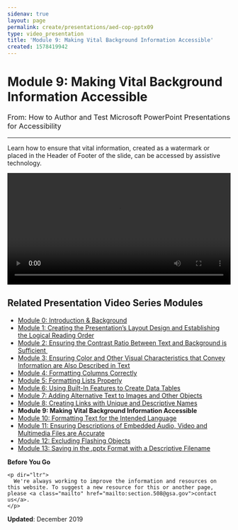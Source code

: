 ```yaml
---
sidenav: true
layout: page
permalink: create/presentations/aed-cop-pptx09
type: video_presentation
title: 'Module 9: Making Vital Background Information Accessible'
created: 1578419942
---
```


# Module 9: Making Vital Background Information Accessible

<p style="font-size:115%">
  From: How to Author and Test Microsoft PowerPoint Presentations for Accessibility
</p>

* * *

Learn how to ensure that vital information, created as a watermark or placed in the Header of Footer of the slide, can be accessed by assistive technology.

<video controls="controls" data-vscid="3qesx4ovd" style="width: 100%;"><source src="https://assets.section508.gov/files/aed-cop-ppt-m09.mp4" type="video/mp4" /></video>

## Related Presentation Video Series Modules

  * [Module 0: Introduction & Background][1]
  * [Module 1: Creating the Presentation&rsquo;s Layout Design and Establishing the Logical Reading Order][2]
  * [Module 2: Ensuring the Contrast Ratio Between Text and Background is Sufficient&nbsp;][3]
  * [Module 3: Ensuring Color and Other Visual Characteristics that Convey Information are Also Described in Text][4]
  * [Module 4: Formatting Columns Correctly][5]
  * [Module 5: Formatting Lists Properly][6]
  * [Module 6: Using Built-In Features to Create Data Tables][7]
  * [Module 7: Adding Alternative Text to Images and Other Objects][8]
  * [Module 8: Creating Links with Unique and Descriptive Names][9]
  * **Module 9: Making Vital Background Information Accessible**
  * [Module 10: Formatting Text for the Intended Language][10]
  * [Module 11: Ensuring Descriptions of Embedded Audio, Video and Multimedia Files are Accurate][11]
  * [Module 12: Excluding Flashing Objects][12]
  * [Module 13: Saving in the .pptx Format with a Descriptive Filename][13]

<div class="panel panel-default">
  <div class="panel-body">
    <strong>Before You Go</strong>
    
    <p dir="ltr">
      We're always working to improve the information and resources on this website. To suggest a new resource for this or another page, please <a class="mailto" href="mailto:section.508@gsa.gov">contact us</a>.
    </p>
  </div>
</div>

**Updated**: December 2019

 [1]: /create/presentations/aed-cop-pptx00
 [2]: /create/presentations/aed-cop-pptx01
 [3]: /create/presentations/aed-cop-pptx02
 [4]: /create/presentations/aed-cop-pptx03
 [5]: /create/presentations/aed-cop-pptx04
 [6]: /create/presentations/aed-cop-pptx05
 [7]: /create/presentations/aed-cop-pptx06
 [8]: /create/presentations/aed-cop-pptx07
 [9]: /create/presentations/aed-cop-pptx08
 [10]: /create/presentations/aed-cop-pptx10
 [11]: /create/presentations/aed-cop-pptx11
 [12]: /create/presentations/aed-cop-pptx12
 [13]: /create/presentations/aed-cop-pptx13